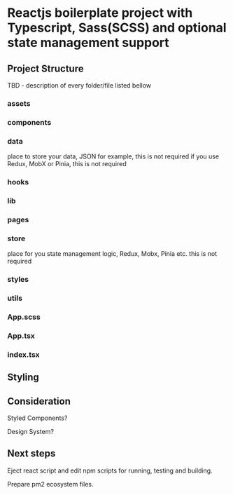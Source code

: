 # Reactjs boilerplate project with Typescript, Sass(SCSS) and optional state management support

## Project Structure

TBD - description of every folder/file listed bellow
### assets
### components
### data
place to store your data, JSON for example, this is not required if you use Redux, MobX or Pinia, this is not required

### hooks
### lib
### pages
### store
place for you state management logic, Redux, Mobx, Pinia etc. this is not required

### styles
### utils
### App.scss
### App.tsx
### index.tsx

## Styling

## Consideration
 Styled Components?

 Design System?

## Next steps
 Eject react script and edit npm scripts for running, testing and building.

 Prepare pm2 ecosystem files.